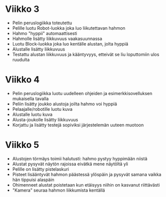 # Viikko 3
* Pelin peruslogiikka toteutettu
* Pelille luotu Robot-luokka joka luo liikutettavan hahmon
* Hahmo "hyppii" automaattisesti
* Hahmolle lisätty liikkuvuus vaakasuunnassa
* Luotu Block-luokka joka luo kentälle alustan, jolta hyppiä
* Alustalle lisätty liikkuvuus
* Testattu alustan liikkuvuus ja kääntyvyys, etteivät se liu loputtomiin ulos ruudulta

# Viikko 4
* Pelin peruslogiikka luotu uudelleen ohjeiden ja esimerkkisovelluksen mukaisella tavalla
* Peliin lisätty joukko alustoja joilta hahmo voi hyppiä
* Pelaajalle/robotille luotu kuva
* Alustalle luotu kuva
* Alusta-joukolle lisätty liikkuvuus 
* Korjattu ja lisätty testejä sopiviksi järjestelemän uuteen muotoon

# Viikko 5
* Alustojen törmäys toimii halutusti: hahmo pystyy hyppimään niistä
* Alustat pysyvät näytön rajoissa eivätkä mene näytöltä yli
* Pelille on lisätty pistelaskuri
* Pisteet lisääntyvät hahmon päästessä ylöspäin ja pysyvät samana vaikka hän tippuisi alaspäin
* Ohimenneet alustat poistetaan kun etäisyys niihin on kasvanut riittävästi
* "Kamera" seuraa hahmon liikkumista kentällä
